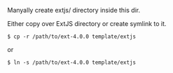 Manyally create extjs/ directory inside this dir.

Either copy over ExtJS directory or create symlink to it.

    $ cp -r /path/to/ext-4.0.0 template/extjs

or

    $ ln -s /path/to/ext-4.0.0 template/extjs
